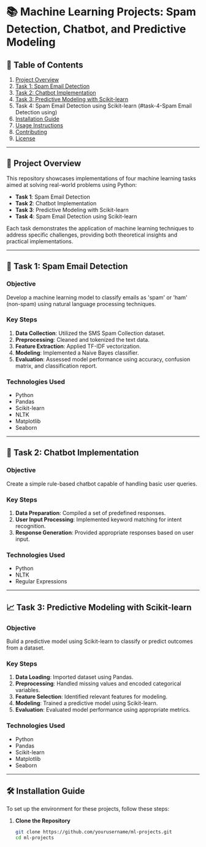 # 📚 Machine Learning Projects: Spam Detection, Chatbot, and Predictive Modeling

## 🧾 Table of Contents

1. [Project Overview](#project-overview)
2. [Task 1: Spam Email Detection](#task-1-spam-email-detection)
3. [Task 2: Chatbot Implementation](#task-2-chatbot-implementation)
4. [Task 3: Predictive Modeling with Scikit-learn](#task-3-predictive-modeling-with-scikit-learn)
5. Task 4: Spam Email Detection using Scikit-learn (#task-4-Spam Email Detection using)
6. [Installation Guide](#installation-guide)
7. [Usage Instructions](#usage-instructions)
8. [Contributing](#contributing)
9. [License](#license)

---

## 📌 Project Overview

This repository showcases implementations of four machine learning tasks aimed at solving real-world problems using Python:

- **Task 1**: Spam Email Detection
- **Task 2**: Chatbot Implementation
- **Task 3**: Predictive Modeling with Scikit-learn
- **Task 4**: Spam Email Detection using Scikit-learn

Each task demonstrates the application of machine learning techniques to address specific challenges, providing both theoretical insights and practical implementations.

---

## 🧪 Task 1: Spam Email Detection

### Objective

Develop a machine learning model to classify emails as 'spam' or 'ham' (non-spam) using natural language processing techniques.

### Key Steps

1. **Data Collection**: Utilized the SMS Spam Collection dataset.
2. **Preprocessing**: Cleaned and tokenized the text data.
3. **Feature Extraction**: Applied TF-IDF vectorization.
4. **Modeling**: Implemented a Naive Bayes classifier.
5. **Evaluation**: Assessed model performance using accuracy, confusion matrix, and classification report.

### Technologies Used

- Python
- Pandas
- Scikit-learn
- NLTK
- Matplotlib
- Seaborn

---

## 🤖 Task 2: Chatbot Implementation

### Objective

Create a simple rule-based chatbot capable of handling basic user queries.

### Key Steps

1. **Data Preparation**: Compiled a set of predefined responses.
2. **User Input Processing**: Implemented keyword matching for intent recognition.
3. **Response Generation**: Provided appropriate responses based on user input.

### Technologies Used

- Python
- NLTK
- Regular Expressions

---

## 📈 Task 3: Predictive Modeling with Scikit-learn

### Objective

Build a predictive model using Scikit-learn to classify or predict outcomes from a dataset.

### Key Steps

1. **Data Loading**: Imported dataset using Pandas.
2. **Preprocessing**: Handled missing values and encoded categorical variables.
3. **Feature Selection**: Identified relevant features for modeling.
4. **Modeling**: Trained a predictive model using Scikit-learn.
5. **Evaluation**: Evaluated model performance using appropriate metrics.

### Technologies Used

- Python
- Pandas
- Scikit-learn
- Matplotlib
- Seaborn

---

## 🛠️ Installation Guide

To set up the environment for these projects, follow these steps:

1. **Clone the Repository**

   ```bash
   git clone https://github.com/yourusername/ml-projects.git
   cd ml-projects

